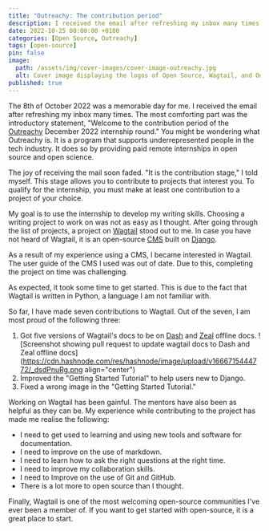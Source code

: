 ```yaml
---
title: "Outreachy: The contribution period"
description: I received the email after refreshing my inbox many times. The most comforting part was the introductory statement, "Welcome to the contribution period of the Outreachy December 2022 internship round."
date: 2022-10-25 00:00:00 +0100
categories: [Open Source, Outreachy]
tags: [open-source]
pin: false
image:
  path: /assets/img/cover-images/cover-image-outreachy.jpg
  alt: Cover image displaying the logos of Open Source, Wagtail, and Outreachy.
published: true
---
```


The 8th of October 2022 was a memorable day for me. I received the email after refreshing my inbox many times. The most comforting part was the introductory statement, "Welcome to the contribution period of the [Outreachy](https://www.outreachy.org/docs/community/) December 2022 internship round." You might be wondering what Outreachy is. It is a program that supports underrepresented people in the tech industry. It does so by providing paid remote internships in open source and open science.

The joy of receiving the mail soon faded. "It is the contribution stage," I told myself. This stage allows you to contribute to projects that interest you. To qualify for the internship, you must make at least one contribution to a project of your choice.

My goal is to use the internship to develop my writing skills. Choosing a writing project to work on was not as easy as I thought. After going through the list of projects, a project on [Wagtail](https://wagtail.org/about-wagtail/) stood out to me. In case you have not heard of Wagtail, it is an open-source [CMS](https://en.wikipedia.org/wiki/Content_management_system) built on [Django](https://en.wikipedia.org/wiki/Django_(web_framework)).

As a result of my experience using a CMS, I became interested in Wagtail. The user guide of the CMS I used was out of date. Due to this, completing the project on time was challenging.

As expected, it took some time to get started. This is due to the fact that Wagtail is written in Python, a language I am not familiar with.

So far, I have made seven contributions to Wagtail.  Out of the seven, I am most proud of the following three:
1. Got five versions of Wagtail's docs to be on [Dash](https://kapeli.com/dash) and [Zeal](https://zealdocs.org/) offline docs.
![Screenshot showing pull request to update wagtail docs to Dash and Zeal offline docs](https://cdn.hashnode.com/res/hashnode/image/upload/v1666715444772/_dsdPnuRg.png align="center")
2. Improved the "Getting Started Tutorial" to help users new to Django.
3. Fixed a wrong image in the "Getting Started Tutorial."

Working on Wagtail has been gainful. The mentors have also been as helpful as they can be. My experience while contributing to the project has made me realise the following:
- I need to get used to learning and using new tools and software for documentation.
- I need to improve on the use of markdown.
- I need to learn how to ask the right questions at the right time.
- I need to improve my collaboration skills.
- I need to Improve on the use of Git and GitHub.
- There is a lot more to open source than I thought.

Finally, Wagtail is one of the most welcoming open-source communities I've ever been a member of. If you want to get started with open-source, it is a great place to start.

